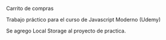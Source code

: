 Carrito de compras

Trabajo práctico para el curso de Javascript Moderno (Udemy)

Se agrego Local Storage al proyecto de practica.

